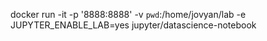 docker run -it -p '8888:8888' -v `pwd`:/home/jovyan/lab -e JUPYTER_ENABLE_LAB=yes jupyter/datascience-notebook
